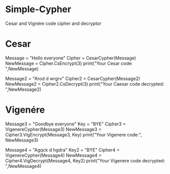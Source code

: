 # Simple-Cypher
Cesar and Vignére code cipher and decryptor

# Cesar
Message = "Hello everyone"
Cipher = CesarCypher(Message)
NewMessage = Cipher.CsEncrypt(3)
print("Your Cesar code: ",NewMessage)

Message2 = "Krod d wrgrv"
Cipher2 = CesarCypher(Message2)
NewMessage2 = Cipher2.CsDecrypt(3)
print("Your Caesar code decrypted: ",NewMessage2)

# Vigenére
Message3 = "Goodbye everyone"
Key = "BYE"
Cipher3 = VigenereCypher(Message3)
NewMessage3 = Cipher3.VigEncrypt(Message3, Key)
print("Your Vigenere code:", NewMessage3)

Message4 = "Agqck d hgdra"
Key2 = "BYE"
Cipher4 = VigenereCypher(Message4)
NewMessage4 = Cipher4.VigDecrypt(Message4, Key2)
print("Your Vigenere code decrypted: ",NewMessage4)
